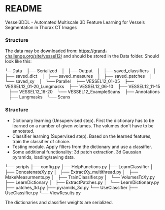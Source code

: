 # README #

Vessel3DDL - Automated Multiscale 3D Feature Learning for Vessels Segmentation in Thorax CT Images

### Structure ###

The data may be downloaded from: https://grand-challenge.org/site/vessel12/
and should be stored in the Data folder. Should look like this:

└─ Data
   ├── Serialized
   │   ├── Output
   │   ├── saved_classifiers
   │   ├── saved_dict
   │   ├── saved_measures
   │   ├── saved_patches
   │   └── saved_xy
   │       └── Parallel
   ├── VESSEL12_01-05
   ├── VESSEL12_01-20_Lungmasks
   ├── VESSEL12_06-10
   ├── VESSEL12_11-15
   ├── VESSEL12_16-20
   └── VESSEL12_ExampleScans
       ├── Annotations
       ├── Lungmasks
       └── Scans

### Structure ###

* Dictionary learning (Unsupervised step). First the dictionary has to be learned on a number of given volumes. The volumes don't have to be annotated. 
* Classifier learning (Supervised step). Based on the learned features, train the classifier of choice.
* Testing module. Apply filters from the dictionary and use a classifier.
* Some additional functionality: 3d patch extraction, 3d Gaussian pyramids, loading/saving data.

└── scripts
    ├── config.py
    ├── HelpFunctions.py
    ├── LearnClassifier
    │   ├── ConcatenateXy.py
    │   ├── ExtractXy_multithread.py
    │   ├── MakeMeasurments.py
    │   ├── TrainClassifier.py
    │   └── VolumesToXy.py
    ├── LearnDictionary
    │   ├── ExtractPatches.py
    │   └── LearnDictionary.py
    ├── patches_3d.py
    ├── pyramids_3d.py
    └── UseClassifier
        ├── UseClassifier.py
        └── ViewResults.py

The dictionaries and classifier weights are serialized.
